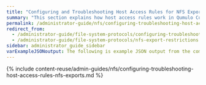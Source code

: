 ```yaml
---
title: "Configuring and Troubleshooting Host Access Rules for NFS Exports in Qumulo Core"
summary: "This section explains how host access rules work in Qumulo Core and how to configure and troubleshoot them."
permalink: /administrator-guide/nfs/configuring-troubleshooting-host-access-rules-nfs-exports.html
redirect_from:
  - /administrator-guide/file-system-protocols/configuring-troubleshooting-host-access-rules-nfs-exports.html
  - /administrator-guide/file-system-protocols/nfs-export-restrictions.html
sidebar: administrator_guide_sidebar
varExampleJSONoutput: The following is example JSON output from the command.
---
```


{% include content-reuse/admin-guides/nfs/configuring-troubleshooting-host-access-rules-nfs-exports.md %}
